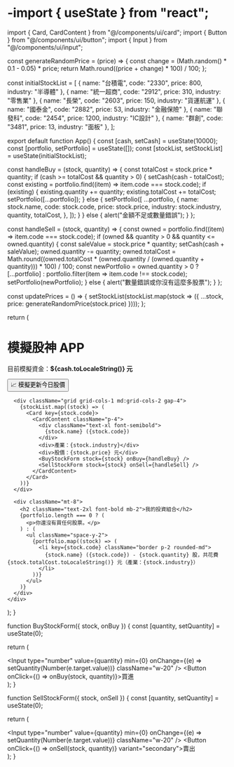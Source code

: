 # -import { useState } from "react";
import { Card, CardContent } from "@/components/ui/card";
import { Button } from "@/components/ui/button";
import { Input } from "@/components/ui/input";

const generateRandomPrice = (price) => {
  const change = (Math.random() * 0.1 - 0.05) * price;
  return Math.round((price + change) * 100) / 100;
};

const initialStockList = [
  { name: "台積電", code: "2330", price: 800, industry: "半導體" },
  { name: "統一超商", code: "2912", price: 310, industry: "零售業" },
  { name: "長榮", code: "2603", price: 150, industry: "貨運航運" },
  { name: "國泰金", code: "2882", price: 53, industry: "金融保險" },
  { name: "聯發科", code: "2454", price: 1200, industry: "IC設計" },
  { name: "群創", code: "3481", price: 13, industry: "面板" },
];

export default function App() {
  const [cash, setCash] = useState(10000);
  const [portfolio, setPortfolio] = useState([]);
  const [stockList, setStockList] = useState(initialStockList);

  const handleBuy = (stock, quantity) => {
    const totalCost = stock.price * quantity;
    if (cash >= totalCost && quantity > 0) {
      setCash(cash - totalCost);
      const existing = portfolio.find((item) => item.code === stock.code);
      if (existing) {
        existing.quantity += quantity;
        existing.totalCost += totalCost;
        setPortfolio([...portfolio]);
      } else {
        setPortfolio([
          ...portfolio,
          {
            name: stock.name,
            code: stock.code,
            price: stock.price,
            industry: stock.industry,
            quantity,
            totalCost,
          },
        ]);
      }
    } else {
      alert("金額不足或數量錯誤");
    }
  };

  const handleSell = (stock, quantity) => {
    const owned = portfolio.find((item) => item.code === stock.code);
    if (owned && quantity > 0 && quantity <= owned.quantity) {
      const saleValue = stock.price * quantity;
      setCash(cash + saleValue);
      owned.quantity -= quantity;
      owned.totalCost = Math.round((owned.totalCost * (owned.quantity / (owned.quantity + quantity))) * 100) / 100;
      const newPortfolio = owned.quantity > 0 ? [...portfolio] : portfolio.filter(item => item.code !== stock.code);
      setPortfolio(newPortfolio);
    } else {
      alert("數量錯誤或你沒有這麼多股票");
    }
  };

  const updatePrices = () => {
    setStockList(stockList.map(stock => ({
      ...stock,
      price: generateRandomPrice(stock.price)
    })));
  };

  return (
    <div className="p-4 max-w-3xl mx-auto">
      <h1 className="text-3xl font-bold mb-4">模擬股神 APP</h1>
      <p className="mb-2">目前模擬資金：<strong>${cash.toLocaleString()} 元</strong></p>
      <Button onClick={updatePrices} className="mb-4">📈 模擬更新今日股價</Button>

      <div className="grid grid-cols-1 md:grid-cols-2 gap-4">
        {stockList.map((stock) => (
          <Card key={stock.code}>
            <CardContent className="p-4">
              <div className="text-xl font-semibold">
                {stock.name} ({stock.code})
              </div>
              <div>產業：{stock.industry}</div>
              <div>股價：{stock.price} 元</div>
              <BuyStockForm stock={stock} onBuy={handleBuy} />
              <SellStockForm stock={stock} onSell={handleSell} />
            </CardContent>
          </Card>
        ))}
      </div>

      <div className="mt-8">
        <h2 className="text-2xl font-bold mb-2">我的投資組合</h2>
        {portfolio.length === 0 ? (
          <p>你還沒有買任何股票。</p>
        ) : (
          <ul className="space-y-2">
            {portfolio.map((stock) => (
              <li key={stock.code} className="border p-2 rounded-md">
                {stock.name} ({stock.code}) - {stock.quantity} 股，共花費 {stock.totalCost.toLocaleString()} 元（產業：{stock.industry}）
              </li>
            ))}
          </ul>
        )}
      </div>
    </div>
  );
}

function BuyStockForm({ stock, onBuy }) {
  const [quantity, setQuantity] = useState(0);

  return (
    <div className="mt-2 flex items-center gap-2">
      <Input
        type="number"
        value={quantity}
        min={0}
        onChange={(e) => setQuantity(Number(e.target.value))}
        className="w-20"
      />
      <Button onClick={() => onBuy(stock, quantity)}>買進</Button>
    </div>
  );
}

function SellStockForm({ stock, onSell }) {
  const [quantity, setQuantity] = useState(0);

  return (
    <div className="mt-2 flex items-center gap-2">
      <Input
        type="number"
        value={quantity}
        min={0}
        onChange={(e) => setQuantity(Number(e.target.value))}
        className="w-20"
      />
      <Button onClick={() => onSell(stock, quantity)} variant="secondary">賣出</Button>
    </div>
  );
}
